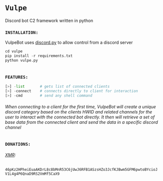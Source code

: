 # `Vulpe` 
Discord bot C2 framework written in python
### `INSTALLATION:`
VulpeBot uses [discord.py](https://discordpy.readthedocs.io/en/stable/) to allow control from a discord server
```python
cd vulpe
pip install -r requirements.txt
python vulpe.py
```
#
### `FEATURES:`
```python
[>] -list       # gets list of connected clients
[>] -connect    # connects directly to client for interaction
[>] -cmd        # send any shell command
```
###### When connecting to a client for the first time, VulpeBot will create a unique discord category based on the clients HWID and related channels for the user to interact with the connected bot directly. It then will retrieve a set of base data from the connected client and send the data in a specific discord channel 
#
### `DONATIONS:`
###### [XMR](https://www.getmonero.org/):
`
46pKz2HPheiEuaAKDrL8c8bMnR53C6jUwJ6RFB1ASzsHZo3JcfKJBwm5GFM6pwtoBYcioJV1L4g4P6QnaD9RS2VmMf5CaX9
`

